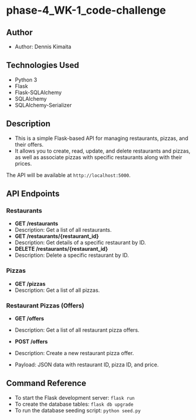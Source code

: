 # phase-4_WK-1_code-challenge

## Author
- Author: Dennis Kimaita

## Technologies Used
- Python 3
- Flask
- Flask-SQLAlchemy
- SQLAlchemy
- SQLAlchemy-Serializer

## Description
- This is a simple Flask-based API for managing restaurants, pizzas, and their offers. 
- It allows you to create, read, update, and delete restaurants and pizzas, as well as associate pizzas with specific restaurants along with their prices.

  
The API will be available at `http://localhost:5000`.

## API Endpoints

### Restaurants

- **GET /restaurants**
- Description: Get a list of all restaurants.
- **GET /restaurants/{restaurant_id}**
- Description: Get details of a specific restaurant by ID.
- **DELETE /restaurants/{restaurant_id}**
- Description: Delete a specific restaurant by ID.

### Pizzas

- **GET /pizzas**
- Description: Get a list of all pizzas.


### Restaurant Pizzas (Offers)

- **GET /offers**
- Description: Get a list of all restaurant pizza offers.

- **POST /offers**
- Description: Create a new restaurant pizza offer.
- Payload: JSON data with restaurant ID, pizza ID, and price.




## Command Reference

- To start the Flask development server: `flask run`
- To create the database tables: `flask db upgrade`
- To run the database seeding script: `python seed.py`


